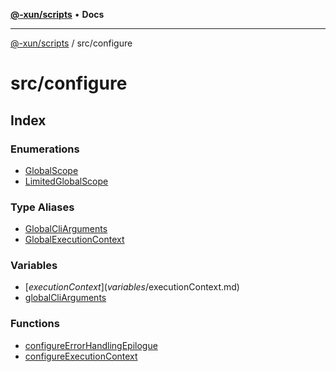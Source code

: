 [**@-xun/scripts**](../../README.md) • **Docs**

***

[@-xun/scripts](../../README.md) / src/configure

# src/configure

## Index

### Enumerations

- [GlobalScope](enumerations/GlobalScope.md)
- [LimitedGlobalScope](enumerations/LimitedGlobalScope.md)

### Type Aliases

- [GlobalCliArguments](type-aliases/GlobalCliArguments.md)
- [GlobalExecutionContext](type-aliases/GlobalExecutionContext.md)

### Variables

- [$executionContext](variables/$executionContext.md)
- [globalCliArguments](variables/globalCliArguments.md)

### Functions

- [configureErrorHandlingEpilogue](functions/configureErrorHandlingEpilogue.md)
- [configureExecutionContext](functions/configureExecutionContext.md)
